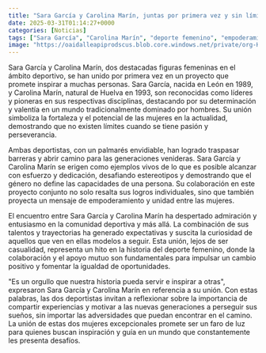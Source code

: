 ```yaml
---
title: "Sara García y Carolina Marín, juntas por primera vez y sin límites - 'Es un orgullo que nuestra historia pueda servir e inspirar a otras”"
date: 2025-03-31T01:14:27+0000
categories: [Noticias]
tags: ["Sara García", "Carolina Marín", "deporte femenino", "empoderamiento", "igualdad de oportunidades", "inspiración", "mujeres excepcionales."]
image: "https://oaidalleapiprodscus.blob.core.windows.net/private/org-HKmKxpuNw3Y88lm4EBrIPq0n/user-ZwiCXOggLL8ZNNKE2g7rXFmV/img-HeQ0mT5DRgB8n3EYs5a8ExH2.png?st=2025-03-31T00%3A14%3A27Z&se=2025-03-31T02%3A14%3A27Z&sp=r&sv=2024-08-04&sr=b&rscd=inline&rsct=image/png&skoid=d505667d-d6c1-4a0a-bac7-5c84a87759f8&sktid=a48cca56-e6da-484e-a814-9c849652bcb3&skt=2025-03-30T23%3A53%3A01Z&ske=2025-03-31T23%3A53%3A01Z&sks=b&skv=2024-08-04&sig=jt7Cj7RDbL6Yj1y%2BHKIo3s/GAtew8yzDzri5ho4IFi0%3D"
---
```


Sara García y Carolina Marín, dos destacadas figuras femeninas en el ámbito deportivo, se han unido por primera vez en un proyecto que promete inspirar a muchas personas. Sara García, nacida en León en 1989, y Carolina Marín, natural de Huelva en 1993, son reconocidas como líderes y pioneras en sus respectivas disciplinas, destacando por su determinación y valentía en un mundo tradicionalmente dominado por hombres. Su unión simboliza la fortaleza y el potencial de las mujeres en la actualidad, demostrando que no existen límites cuando se tiene pasión y perseverancia.

Ambas deportistas, con un palmarés envidiable, han logrado traspasar barreras y abrir camino para las generaciones venideras. Sara García y Carolina Marín se erigen como ejemplos vivos de lo que es posible alcanzar con esfuerzo y dedicación, desafiando estereotipos y demostrando que el género no define las capacidades de una persona. Su colaboración en este proyecto conjunto no solo resalta sus logros individuales, sino que también proyecta un mensaje de empoderamiento y unidad entre las mujeres.

El encuentro entre Sara García y Carolina Marín ha despertado admiración y entusiasmo en la comunidad deportiva y más allá. La combinación de sus talentos y trayectorias ha generado expectativas y suscita la curiosidad de aquellos que ven en ellas modelos a seguir. Esta unión, lejos de ser casualidad, representa un hito en la historia del deporte femenino, donde la colaboración y el apoyo mutuo son fundamentales para impulsar un cambio positivo y fomentar la igualdad de oportunidades.

"Es un orgullo que nuestra historia pueda servir e inspirar a otras", expresaron Sara García y Carolina Marín en referencia a su unión. Con estas palabras, las dos deportistas invitan a reflexionar sobre la importancia de compartir experiencias y motivar a las nuevas generaciones a perseguir sus sueños, sin importar las adversidades que puedan encontrar en el camino. La unión de estas dos mujeres excepcionales promete ser un faro de luz para quienes buscan inspiración y guía en un mundo que constantemente les presenta desafíos.
    